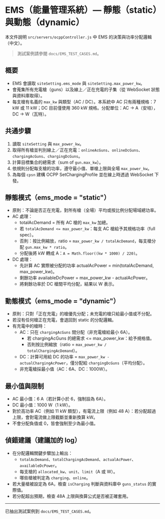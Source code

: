 # EMS（能量管理系統）— 靜態（static）與動態（dynamic）

本文件說明 `src/servers/ocppController.js` 中 EMS 的決策與功率分配邏輯（中文）。

> 測試案例請參閱 `docs/EMS_TEST_CASES.md`。

## 概要
- EMS 會讀取 `siteSetting.ems_mode` 與 `siteSetting.max_power_kw`。
- 會蒐集所有充電槍（guns）以及線上／正在充電的子集（從 WebSocket 狀態與資料庫取得）。
- 每支槍有名義的 `max_kw` 與類型（AC / DC）。本系統中 AC 只有兩種規格：7 kW 或 11 kW；DC 目前僅使用 360 kW 規格。分配單位：AC → A（安培），DC → W（瓦特）。

## 共通步驟
1. 讀取 `siteSetting` 與 `max_power_kw`。
2. 取得所有槍並判別線上／正在充電：`onlineAcGuns`、`onlineDcGuns`、`chargingAcGuns`、`chargingDcGuns`。
3. 計算目標集合的總需求（sum of `gun.max_kw`）。
4. 依規則分配每支槍的功率，遵守最小值、單槍上限與全場 `max_power_kw`。
5. 為每個 `cpsn` 建構 OCPP SetChargingProfile 並在線上時透過 WebSocket 下發。

## 靜態模式（ems_mode = "static"）
- 原則：不論是否正在充電，對所有槍（全場）平均或按比例分配場域總功率。
- AC 處理：
  - totalAcDemand = 所有 AC 槍的 `max_kw` 加總。
  - 若 `totalAcDemand <= max_power_kw`：每支 AC 槍給予其規格功率（full spec）。
  - 否則：按比例縮放，ratio = `max_power_kw / totalAcDemand`，每支槍分配 `gun.max_kw * ratio`。
  - 分配後將 kW 轉成 A：`A = Math.floor((kw * 1000) / 220)`。
- DC 處理：
  - 先計算 AC 實際被分配的功率 actualAcPower = min(totalAcDemand, max_power_kw)。
  - 剩餘功率 availableDcPower = max_power_kw - actualAcPower。
  - 將剩餘功率於 DC 槍間平均分配，結果以 W 表示。

## 動態模式（ems_mode = "dynamic"）
- 原則：只對「正在充電」的槍優先分配；未充電的槍只給最小值或不分配。
- 若沒有任何槍正在充電，會退回到 static 的分配邏輯。
- 有充電中的槍時：
  - AC：只在 `chargingAcGuns` 間分配（非充電槍給最小 6A）。
    - 若 chargingAcGuns 的總需求 <= max_power_kw：給予規格值。
    - 否則按比例縮放（ratio = `max_power_kw / totalChargingAcDemand`）。
  - DC：計算可用給 DC 的功率 = `max_power_kw - actualChargingAcPower`，僅分配給 `chargingDcGuns`（平均分配）。
  - 非充電槍採最小值（AC：6A、DC：1000W）。

## 最小值與限制
- AC 最小值：6 A（若計算小於 6，強制設為 6A）。
- DC 最小值：1000 W（1 kW）。
- 對於高功率 AC（例如 11 kW 類型），有電流上限（例如 48 A）：若分配超過上限，會對電流做上限截斷並重新換算 kW。
- 不會分配負值或 0，皆會強制至少為最小值。

## 偵錯建議（建議加的 log）
- 在分配邏輯關鍵步驟加上輸出：
  - `totalAcDemand`、`totalChargingAcDemand`、`actualAcPower`、`availableDcPower`。
  - 每支槍的 `allocated_kw`、`unit`、`limit`（A 或 W）。
  - 哪些槍被判定為 `charging`、`online`。
- 若大量槍被設定為 6A，檢查 `isCharging` 判斷與資料庫中 `guns_status` 的實際值。
- 若分配超出預期，檢查 48A 上限與換算公式是否被正確套用。

---

已抽出測試案例到 `docs/EMS_TEST_CASES.md`。
